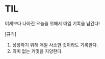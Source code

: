 # TIL

어제보다 나아진 오늘을 위해서 매일 기록을 남긴다!

[규칙]
1. 성장하기 위해 매일 사소한 것이라도 기록한다.
2. 의미 없는 커밋을 지양한다.

<!--[작성 양식]
주간 인프런에 소개된 5F 양식([개발자의 공유 문화 이모저모 (2) 회고 문화](https://www.inflearn.com/pages/weekly-inflearn-41-20220215?utm_source=mailchimp_email&utm_medium=cps&utm_campaign=inflearn_%ED%8A%B8%EB%9E%98%ED%94%BD_%EC%A3%BC%EA%B0%84%EC%9D%B8%ED%94%84%EB%9F%B0_weekly-inflearn-41-20220215&utm_content=%EC%9E%A0%EC%9E%AC%EA%B3%A0%EA%B0%9D_%EC%A0%84%EC%B2%B4&utm_term=220215_sol))을 바탕으로 진행하고자 한다.

- 제목: 20XX-XX-XX
- 5F

Fact (사실: 무슨 일이 있었나?)
Feeling (느낌: 무슨 느낌이 들었나?)
Finding (배운 점: 어떤 인사이트를 얻었나?)
Future action (향후 행동: 앞으로 무엇을 해야 할까?)
Feedback (피드백: 앞서 정한 향후 행동을 실천해본 뒤, 이에 대해 어떤 피드백을 받았나?)
특히 5F는 개인이 한 활동을 회고하는 데 유용한데요, 어떤 일이 있었고 무엇을 느꼈는지를 시간 순서대로 정리하는 데 도움이 되는 방식이에요. -->
